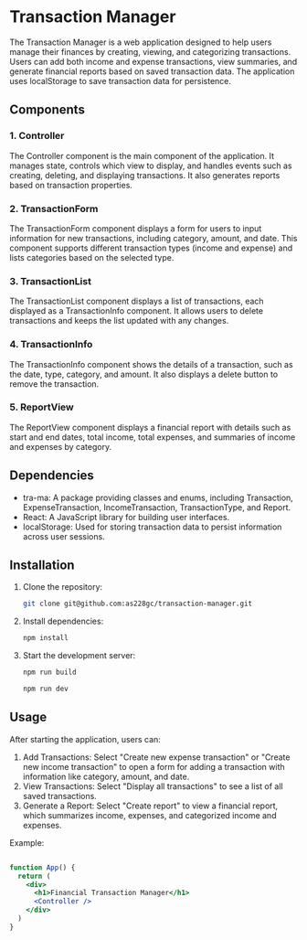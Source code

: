 # Transaction Manager

The Transaction Manager is a web application designed to help users manage their finances by creating, viewing, and categorizing transactions. Users can add both income and expense transactions, view summaries, and generate financial reports based on saved transaction data. The application uses localStorage to save transaction data for persistence.

## Components

### 1. Controller

The Controller component is the main component of the application. It manages state, controls which view to display, and handles events such as creating, deleting, and displaying transactions. It also generates reports based on transaction properties.

### 2. TransactionForm

The TransactionForm component displays a form for users to input information for new transactions, including category, amount, and date. This component supports different transaction types (income and expense) and lists categories based on the selected type.

### 3. TransactionList

The TransactionList component displays a list of transactions, each displayed as a  TransactionInfo component. It allows users to delete transactions and keeps the list updated with any changes.

### 4. TransactionInfo

The TransactionInfo component shows the details of a transaction, such as the date, type, category, and amount. It also displays a delete button to remove the transaction.

### 5. ReportView

The ReportView component displays a financial report with details such as start and end dates, total income, total expenses, and summaries of income and expenses by category.

## Dependencies

- tra-ma: A package providing classes and enums, including Transaction, ExpenseTransaction, IncomeTransaction, TransactionType, and Report.
- React: A JavaScript library for building user interfaces.
- localStorage: Used for storing transaction data to persist information across user sessions.

## Installation

1. Clone the repository:

   ```bash
   git clone git@github.com:as228gc/transaction-manager.git
   ```

2. Install dependencies:

   ```bash
   npm install
   ```

3. Start the development server:

   ```bash
   npm run build
   ```

   ```bash
   npm run dev
   ```

## Usage

After starting the application, users can:

1. Add Transactions: Select "Create new expense transaction" or "Create new income transaction" to open a form for adding a transaction with information like category, amount, and date.
2. View Transactions: Select "Display all transactions" to see a list of all saved transactions.
3. Generate a Report: Select "Create report" to view a financial report, which summarizes income, expenses, and categorized income and expenses.

Example:
```jsx

function App() {
  return (
    <div>
      <h1>Financial Transaction Manager</h1>
      <Controller />
    </div>
  )
}
```